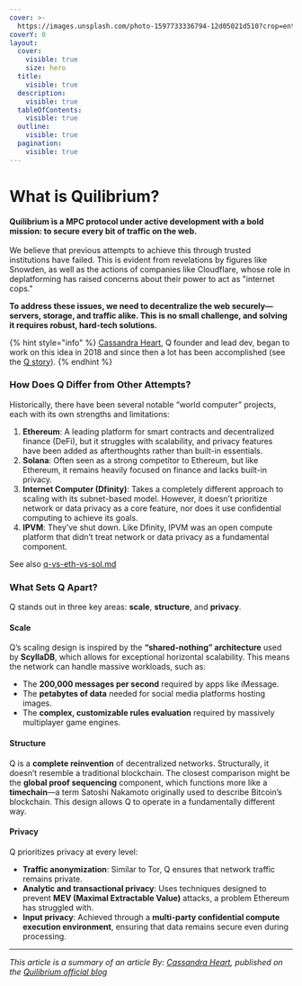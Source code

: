 ```yaml
---
cover: >-
  https://images.unsplash.com/photo-1597733336794-12d05021d510?crop=entropy&cs=srgb&fm=jpg&ixid=M3wxOTcwMjR8MHwxfHNlYXJjaHwxfHxpbnRlcm5ldHxlbnwwfHx8fDE3MTg3MTQxOTd8MA&ixlib=rb-4.0.3&q=85
coverY: 0
layout:
  cover:
    visible: true
    size: hero
  title:
    visible: true
  description:
    visible: true
  tableOfContents:
    visible: true
  outline:
    visible: true
  pagination:
    visible: true
---
```


# What is Quilibrium?

**Quilibrium is a MPC protocol under active development with a bold mission: to secure every bit of traffic on the web.** \
\
We believe that previous attempts to achieve this through trusted institutions have failed. This is evident from revelations by figures like Snowden, as well as the actions of companies like Cloudflare, whose role in deplatforming has raised concerns about their power to act as "internet cops."&#x20;

**To address these issues, we need to decentralize the web securely—servers, storage, and traffic alike. This is no small challenge, and solving it requires robust, hard-tech solutions.**

{% hint style="info" %}
[Cassandra Heart](https://warpcast.com/cassie), Q founder and lead dev, began to work on this idea in 2018 and since then a lot has been accomplished (see the [Q story](q-story-and-roadmap.md)).
{% endhint %}

### How Does Q Differ from Other Attempts?

Historically, there have been several notable “world computer” projects, each with its own strengths and limitations:

1. **Ethereum**: A leading platform for smart contracts and decentralized finance (DeFi), but it struggles with scalability, and privacy features have been added as afterthoughts rather than built-in essentials.
2. **Solana**: Often seen as a strong competitor to Ethereum, but like Ethereum, it remains heavily focused on finance and lacks built-in privacy.
3. **Internet Computer (Dfinity)**: Takes a completely different approach to scaling with its subnet-based model. However, it doesn’t prioritize network or data privacy as a core feature, nor does it use confidential computing to achieve its goals.
4. **IPVM**: They’ve shut down. Like Dfinity, IPVM was an open compute platform that didn’t treat network or data privacy as a fundamental component.

See also [q-vs-eth-vs-sol.md](q-vs-eth-vs-sol.md "mention")

### What Sets Q Apart?

Q stands out in three key areas: **scale**, **structure**, and **privacy**.

#### **Scale**

Q’s scaling design is inspired by the **“shared-nothing” architecture** used by **ScyllaDB**, which allows for exceptional horizontal scalability. This means the network can handle massive workloads, such as:

* The **200,000 messages per second** required by apps like iMessage.
* The **petabytes of data** needed for social media platforms hosting images.
* The **complex, customizable rules evaluation** required by massively multiplayer game engines.

#### **Structure**

Q is a **complete reinvention** of decentralized networks. Structurally, it doesn’t resemble a traditional blockchain. The closest comparison might be the **global proof sequencing** component, which functions more like a **timechain**—a term Satoshi Nakamoto originally used to describe Bitcoin’s blockchain. This design allows Q to operate in a fundamentally different way.

#### **Privacy**

Q prioritizes privacy at every level:

* **Traffic anonymization**: Similar to Tor, Q ensures that network traffic remains private.
* **Analytic and transactional privacy**: Uses techniques designed to prevent **MEV (Maximal Extractable Value)** attacks, a problem Ethereum has struggled with.
* **Input privacy**: Achieved through a **multi-party confidential compute execution environment**, ensuring that data remains secure even during processing.

***

_This article is a summary of an article By:_ [_Cassandra Heart_](https://warpcast.com/cassie)_, published on the_ [_Quilibrium official blog_](https://paragraph.xyz/@quilibrium.com/q-rude-faq#h-what-the-fuck-is-q)
